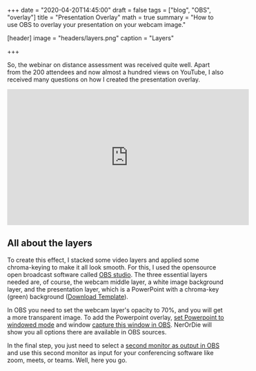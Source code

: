 +++
date = "2020-04-20T14:45:00"
draft = false
tags = ["blog", "OBS", "overlay"]
title = "Presentation Overlay"
math = true
summary = "How to use OBS to overlay your presentation on your webcam image."

[header]
image = "headers/layers.png"
caption = "Layers"

+++

So, the webinar on distance assessment was received quite well. Apart from the 200 attendees and now almost a hundred views on YouTube, I also received many questions on how I created the presentation overlay.

<iframe width="560" height="315" src="https://www.youtube.com/embed/wzMtb3vFJm4?start=2461" frameborder="0" allow="accelerometer; autoplay; encrypted-media; gyroscope; picture-in-picture" allowfullscreen></iframe>

## All about the layers

To create this effect, I stacked some video layers and applied some chroma-keying to make it all look smooth. For this, I used the opensource open broadcast software called [OBS studio](https://obsproject.com). The three essential layers needed are, of course, the webcam middle layer, a white image background layer, and the presentation layer, which is a PowerPoint with a chroma-key (green) background ([Download Template]("files/Chroma_Key_PowerPoint.pptx"")).

In OBS you need to set the webcam layer's opacity to 70%, and you will get a more transparent image. To add the Powerpoint overlay, [set Powerpoint to windowed mode](https://superuser.com/questions/865094/how-can-i-view-a-powerpoint-slideshow-in-windowed-mode-ie-not-full-screen) and window [capture this window in OBS](https://youtu.be/1V9rxexjyXU?t=615). NerOrDie will show you all options there are available in OBS sources.

In the final step, you just need to select a [second monitor as output in OBS](https://obsproject.com/forum/threads/preview-output-on-second-monitor.112853/) and use this second monitor as input for your conferencing software like zoom, meets, or teams. Well, here you go. 

